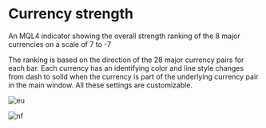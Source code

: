 # Currency strength

An MQL4 indicator showing the overall strength ranking of the 8 major currencies on a scale of 7 to -7

The ranking is based on the direction of the 28 major currency pairs for each bar. Each currency has an identifying
color and line style changes from dash to solid when the currency is part of the underlying currency pair in the main
window. All these settings are customizable.

![eu](https://user-images.githubusercontent.com/46036415/169870582-27f7214a-e7b3-431d-aa77-0efa6209be34.png)

![nf](https://user-images.githubusercontent.com/46036415/169870627-ceeb3d05-0ec9-41af-8c06-ffefa33ce0ad.png)
